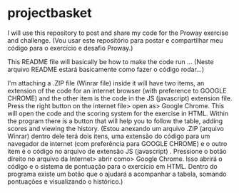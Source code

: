 # projectbasket
I will use this repository to post and share my code for the Proway exercise and challenge.
(Vou usar este repositório para postar e compartilhar meu código para o exercício e desafio Proway.)

This README file will basically be how to make the code run ...
(Neste arquivo README estará basicamente como fazer o código rodar...)

I'm attaching a .ZIP file (Winrar file) inside it will have two items, an extension of the code for an internet browser (with preference to GOOGLE CHROME) and the other item is the code in the JS (javascript) extension file.
Press the right button on the internet file> open as> Google Chrome. This will open the code and the scoring system for the exercise in HTML. Within the program there is a button that will help you to follow the table, adding scores and viewing the history.
(Estou anexando um arquivo .ZIP (arquivo Winrar) dentro dele terá dois itens, uma extensão do código para um navegador de internet (com preferência para GOOGLE CHROME) e o outro item é o código no arquivo de extensão JS (javascript) .
Pressione o botão direito no arquivo da Internet> abrir como> Google Chrome. Isso abrirá o código e o sistema de pontuação para o exercício em HTML. Dentro do programa existe um botão que o ajudará a acompanhar a tabela, somando pontuações e visualizando o histórico.)
